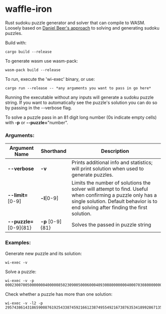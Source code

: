 # waffle-iron
Rust sudoku puzzle generator and solver that can compile to WASM. Loosely based on [Daniel Beer's approach](https://dlbeer.co.nz/articles/sudoku.html) to solving and generating sudoku 
puzzles.

Build with:

    cargo build --release

To generate wasm use wasm-pack:

    wasm-pack build --release

To run, execute the 'wi-exec' binary, or use:

    cargo run --release -- *any arguments you want to pass in go here*

Running the executable without any inputs will generate a sudoku puzzle string. If you want to automatically see the puzzle's solution you can do so by passing in the --verbose flag.

To solve a puzzle pass in an 81 digit long number (0s indicate empty cells) with **-p** or **--puzzle=**"number".

### Arguments:

Argument Name | Shorthand | Description
---------|-----------|------------
**--verbose** | **-v** | Prints additional info and statistics; will print solution when used to generate puzzles.
**--limit=**[0-9] | **-l**[0-9] | Limits the number of solutions the solver will attempt to find. Useful when confirming a puzzle only has a single solution. Default behavior is to end solving after finding the first solution.
**--puzzle=**[0-9]{81} | **-p**&nbsp;[0-9]{81} | Solves the passed in puzzle string

### Examples:

Generate new puzzle and its solution:

    wi-exec -v

Solve a puzzle:

    wi-exec -v -p 000230070050000000400000850230900500060004093008000000040007030800000000020009061

Check whether a puzzle has more than one solution:

    wi-exec -v -l2 -p 295743861431865900876192543387459216612387495549216738763534189928671354154938600

